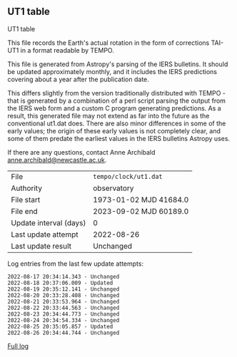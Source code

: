 
## UT1 table

UT1 table

This file records the Earth's actual rotation in the form of
corrections TAI-UT1 in a format readable by TEMPO.

This file is generated from Astropy's parsing of the IERS
bulletins. It should be updated approximately monthly, and it
includes the IERS predictions covering about a year after the
publication date.

This differs slightly from the version traditionally distributed
with TEMPO - that is generated by a combination of a perl script
parsing the output from the IERS web form and a custom C program
generating predictions. As a result, this generated file may not
extend as far into the future as the conventional ut1.dat does.
There are also minor differences in some of the early values; the
origin of these early values is not completely clear, and some of
them predate the earliest values in the IERS bulletins Astropy uses.

If there are any questions, contact Anne Archibald
<anne.archibald@newcastle.ac.uk>.

|     |     |
|:--- |:--- |
| File | `tempo/clock/ut1.dat` |
| Authority | observatory |
| File start | 1973-01-02 MJD 41684.0 |
| File end | 2023-09-02 MJD 60189.0 |
| Update interval (days) | 0 |
| Last update attempt | 2022-08-26 |
| Last update result | Unchanged |

Log entries from the last few update attempts:
```
2022-08-17 20:34:14.343 - Unchanged
2022-08-18 20:37:06.009 - Updated
2022-08-19 20:35:12.141 - Unchanged
2022-08-20 20:33:28.408 - Unchanged
2022-08-21 20:33:53.964 - Unchanged
2022-08-22 20:33:44.563 - Unchanged
2022-08-23 20:34:44.773 - Unchanged
2022-08-24 20:34:54.334 - Unchanged
2022-08-25 20:35:05.857 - Updated
2022-08-26 20:34:44.744 - Unchanged
```
[Full log](https://raw.githubusercontent.com/ipta/pulsar-clock-corrections/main/log/tempo/clock/ut1.dat.log)
